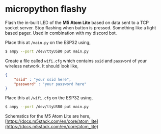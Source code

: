 # micropython flashy

Flash the in-built LED of the **M5 Atom Lite** based on data sent to a TCP socket
server. Stop flashing when button is pressed. Something like a light based
pager. Used in combination with my discord bot.

Place this at `/main.py` on the ESP32 using,
```sh
$ ampy --port /dev/ttyUSB0 put main.py
```

Create a file called `wifi.cfg` which contains `ssid` and `password` of your
wireless network. It should look like,
```json
{
    "ssid" : "your ssid here",
    "password" : "your password here"
}
```

Place this at `/wifi.cfg` on the ESP32 using,
```sh
$ ampy --port /dev/ttyUSB0 put main.py
```

Schematics for the M5 Atom Lite are here, [https://docs.m5stack.com/en/core/atom_lite](https://docs.m5stack.com/en/core/atom_lite)

